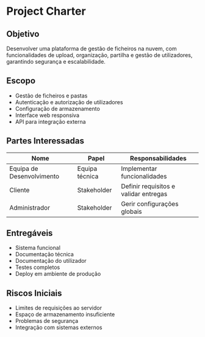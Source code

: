 # Project Charter

## Objetivo
Desenvolver uma plataforma de gestão de ficheiros na nuvem, com funcionalidades de upload, organização, partilha e gestão de utilizadores, garantindo segurança e escalabilidade.

## Escopo
- Gestão de ficheiros e pastas
- Autenticação e autorização de utilizadores
- Configuração de armazenamento
- Interface web responsiva
- API para integração externa

## Partes Interessadas
| Nome | Papel | Responsabilidades |
|--------|--------|-------------------|
| Equipa de Desenvolvimento | Equipa técnica | Implementar funcionalidades |
| Cliente | Stakeholder | Definir requisitos e validar entregas |
| Administrador | Stakeholder | Gerir configurações globais |

## Entregáveis
- Sistema funcional
- Documentação técnica
- Documentação do utilizador
- Testes completos
- Deploy em ambiente de produção

## Riscos Iniciais
- Limites de requisições ao servidor
- Espaço de armazenamento insuficiente
- Problemas de segurança
- Integração com sistemas externos
